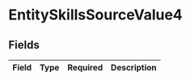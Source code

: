 # EntitySkillsSourceValue4


## Fields

| Field       | Type        | Required    | Description |
| ----------- | ----------- | ----------- | ----------- |